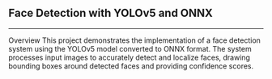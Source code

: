 Face Detection with YOLOv5 and ONNX
---------------------------------------------------------------------------------------------------------------------------
---------------------------------------------------------------------------------------------------------------------------
Overview
This project demonstrates the implementation of a face detection system using the YOLOv5 model converted to ONNX format. The system processes input images to accurately detect and localize faces, drawing bounding boxes around detected faces and providing confidence scores.
